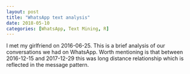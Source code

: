 ```yaml
---
layout: post
title: "WhatsApp text analysis"
date: 2018-05-10
categories: [WhatsApp, Text Mining, R]
---
```


I met my girlfriend on 2016-06-25. This is a brief analysis of our conversations we had on WhatsApp. Worth mentioning is that between 2016-12-15 and 2017-12-29 this was long distance relationship which is reflected in the message pattern.